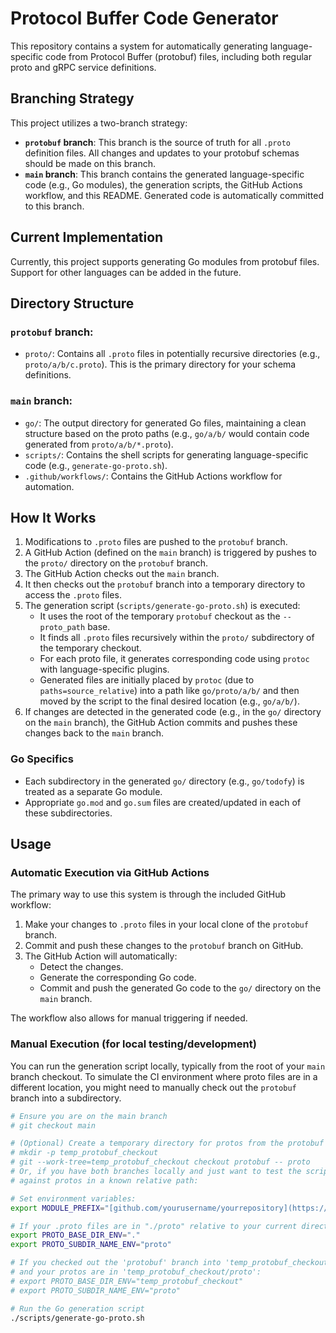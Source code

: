 # Protocol Buffer Code Generator

This repository contains a system for automatically generating language-specific code from Protocol Buffer (protobuf) files, including both regular proto and gRPC service definitions.

## Branching Strategy

This project utilizes a two-branch strategy:

-   **`protobuf` branch**: This branch is the source of truth for all `.proto` definition files. All changes and updates to your protobuf schemas should be made on this branch.
-   **`main` branch**: This branch contains the generated language-specific code (e.g., Go modules), the generation scripts, the GitHub Actions workflow, and this README. Generated code is automatically committed to this branch.

## Current Implementation

Currently, this project supports generating Go modules from protobuf files. Support for other languages can be added in the future.

## Directory Structure

### `protobuf` branch:
-   `proto/`: Contains all `.proto` files in potentially recursive directories (e.g., `proto/a/b/c.proto`). This is the primary directory for your schema definitions.

### `main` branch:
-   `go/`: The output directory for generated Go files, maintaining a clean structure based on the proto paths (e.g., `go/a/b/` would contain code generated from `proto/a/b/*.proto`).
-   `scripts/`: Contains the shell scripts for generating language-specific code (e.g., `generate-go-proto.sh`).
-   `.github/workflows/`: Contains the GitHub Actions workflow for automation.

## How It Works

1.  Modifications to `.proto` files are pushed to the `protobuf` branch.
2.  A GitHub Action (defined on the `main` branch) is triggered by pushes to the `proto/` directory on the `protobuf` branch.
3.  The GitHub Action checks out the `main` branch.
4.  It then checks out the `protobuf` branch into a temporary directory to access the `.proto` files.
5.  The generation script (`scripts/generate-go-proto.sh`) is executed:
    * It uses the root of the temporary `protobuf` checkout as the `--proto_path` base.
    * It finds all `.proto` files recursively within the `proto/` subdirectory of the temporary checkout.
    * For each proto file, it generates corresponding code using `protoc` with language-specific plugins.
    * Generated files are initially placed by `protoc` (due to `paths=source_relative`) into a path like `go/proto/a/b/` and then moved by the script to the final desired location (e.g., `go/a/b/`).
6.  If changes are detected in the generated code (e.g., in the `go/` directory on the `main` branch), the GitHub Action commits and pushes these changes back to the `main` branch.

### Go Specifics

-   Each subdirectory in the generated `go/` directory (e.g., `go/todofy`) is treated as a separate Go module.
-   Appropriate `go.mod` and `go.sum` files are created/updated in each of these subdirectories.

## Usage

### Automatic Execution via GitHub Actions

The primary way to use this system is through the included GitHub workflow:

1.  Make your changes to `.proto` files in your local clone of the `protobuf` branch.
2.  Commit and push these changes to the `protobuf` branch on GitHub.
3.  The GitHub Action will automatically:
    * Detect the changes.
    * Generate the corresponding Go code.
    * Commit and push the generated Go code to the `go/` directory on the `main` branch.

The workflow also allows for manual triggering if needed.

### Manual Execution (for local testing/development)

You can run the generation script locally, typically from the root of your `main` branch checkout. To simulate the CI environment where proto files are in a different location, you might need to manually check out the `protobuf` branch into a subdirectory.

```bash
# Ensure you are on the main branch
# git checkout main

# (Optional) Create a temporary directory for protos from the protobuf branch
# mkdir -p temp_protobuf_checkout
# git --work-tree=temp_protobuf_checkout checkout protobuf -- proto
# Or, if you have both branches locally and just want to test the script logic
# against protos in a known relative path:

# Set environment variables:
export MODULE_PREFIX="[github.com/yourusername/yourrepository](https://github.com/yourusername/yourrepository)"

# If your .proto files are in "./proto" relative to your current directory:
export PROTO_BASE_DIR_ENV="."
export PROTO_SUBDIR_NAME_ENV="proto"

# If you checked out the 'protobuf' branch into 'temp_protobuf_checkout'
# and your protos are in 'temp_protobuf_checkout/proto':
# export PROTO_BASE_DIR_ENV="temp_protobuf_checkout"
# export PROTO_SUBDIR_NAME_ENV="proto"

# Run the Go generation script
./scripts/generate-go-proto.sh